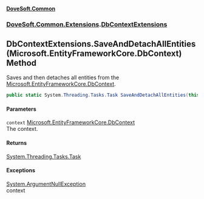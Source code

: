 #### [DoveSoft.Common](./index.md 'index')
### [DoveSoft.Common.Extensions](./DoveSoft-Common-Extensions.md 'DoveSoft.Common.Extensions').[DbContextExtensions](./DoveSoft-Common-Extensions-DbContextExtensions.md 'DoveSoft.Common.Extensions.DbContextExtensions')
## DbContextExtensions.SaveAndDetachAllEntities(Microsoft.EntityFrameworkCore.DbContext) Method
Saves and then detaches all entities from the [Microsoft.EntityFrameworkCore.DbContext](https://docs.microsoft.com/en-us/dotnet/api/Microsoft.EntityFrameworkCore.DbContext 'Microsoft.EntityFrameworkCore.DbContext').  
```csharp
public static System.Threading.Tasks.Task SaveAndDetachAllEntities(this Microsoft.EntityFrameworkCore.DbContext context);
```
#### Parameters
<a name='DoveSoft-Common-Extensions-DbContextExtensions-SaveAndDetachAllEntities(Microsoft-EntityFrameworkCore-DbContext)-context'></a>
`context` [Microsoft.EntityFrameworkCore.DbContext](https://docs.microsoft.com/en-us/dotnet/api/Microsoft.EntityFrameworkCore.DbContext 'Microsoft.EntityFrameworkCore.DbContext')  
The context.  
  
#### Returns
[System.Threading.Tasks.Task](https://docs.microsoft.com/en-us/dotnet/api/System.Threading.Tasks.Task 'System.Threading.Tasks.Task')  
#### Exceptions
[System.ArgumentNullException](https://docs.microsoft.com/en-us/dotnet/api/System.ArgumentNullException 'System.ArgumentNullException')  
context  
